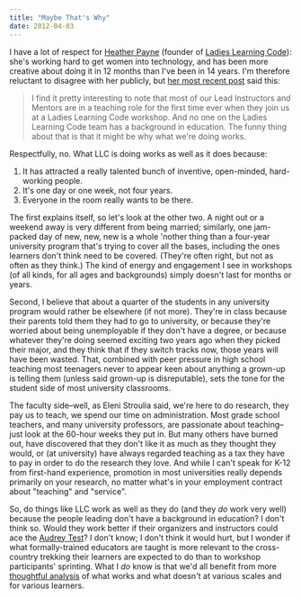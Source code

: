 ```yaml
---
title: "Maybe That's Why"
date: 2012-04-03
---
```

I have a lot of respect for <a href="http://heatherpayne.ca">Heather Payne</a> (founder of <a href="http://ladieslearningcode.com/">Ladies Learning Code</a>): she's working hard to get women into technology, and has been more creative about doing it in 12 months than I've been in 14 years. I'm therefore reluctant to disagree with her publicly, but <a href="http://heatherpayne.ca/defining-the-role-of-a-teacher">her most recent post</a> said this:
<blockquote>I find it pretty interesting to note that most of our Lead Instructors and Mentors are in a teaching role for the first time ever when they join us at a Ladies Learning Code workshop. And no one on the Ladies Learning Code team has a background in education. The funny thing about that is that it might be why what we're doing works.</blockquote>
Respectfully, no. What LLC is doing works as well as it does because:
<ol>
  <li>It has attracted a really talented bunch of inventive, open-minded, hard-working people.</li>
  <li>It's one day or one week, not four years.</li>
  <li>Everyone in the room really wants to be there.</li>
</ol>
The first explains itself, so let's look at the other two. A night out or a weekend away is very different from being married; similarly, one jam-packed day of new, new, new is a whole 'nother thing than a four-year university program that's trying to cover all the bases, including the ones learners don't think need to be covered. (They're often right, but not as often as they think.) The kind of energy and engagement I see in workshops (of all kinds, for all ages and backgrounds) simply doesn't last for months or years.

Second, I believe that about a quarter of the students in any university program would rather be elsewhere (if not more). They're in class because their parents told them they had to go to university, or because they're worried about being unemployable if they don't have a degree, or because whatever they're doing seemed exciting two years ago when they picked their major, and they think that if they switch tracks now, those years will have been wasted. That, combined with peer pressure in high school teaching most teenagers never to appear keen about anything a grown-up is telling them (unless said grown-up is disreputable), sets the tone for the student side of most university classrooms.

The faculty side–well, as Eleni Stroulia said, we're here to do research, they pay us to teach, we spend our time on administration. Most grade school teachers, and many university professors, are passionate about teaching–just look at the 60-hour weeks they put in. But many others have burned out, have discovered that they don't like it as much as they thought they would, or (at university) have always regarded teaching as a tax they have to pay in order to do the research they love. And while I can't speak for K-12 from first-hand experience, promotion in most universities really depends primarily on your research, no matter what's in your employment contract about "teaching" and "service".

So, do things like LLC work as well as they do (and they <em>do</em> work very well) because the people leading don't have a background in education? I don't think so. Would they work better if their organizers and instructors could ace the <a href="http://hackeducation.com/2012/03/17/what-every-techie-should-know-about-education/">Audrey Test</a>? I don't know; I don't think it would hurt, but I wonder if what formally-trained educators are taught is more relevant to the cross-country trekking their learners are expected to do than to workshop participants' sprinting. What I <em>do</em> know is that we'd all benefit from more <a href="http://computinged.wordpress.com/2012/04/03/what-we-dont-know-about-going-to-distance-education-and-the-challenge-of-comparing-apples-to-apples/">thoughtful analysis</a> of what works and what doesn't at various scales and for various learners.
